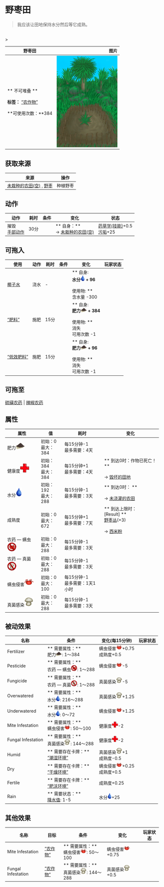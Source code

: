 # 野枣田  
> 我应该让田地保持水分然后等它成熟。  
<br>  
>   
  
  野枣田  |   图片   
 ----  |  ----:   
 ** 不可堆叠 **<br><br>**标签：**	[“农作物”](tag_Crop.md)<br><br>**可使用次数：**384  |  <img decoding="async" src="Sprite/CropPlotGrowing.png" href="a.md" style="max-width:300px;max-height:300px;">   
  
## 获取来源  
来源  |  操作  
----  |  ----  
[未栽种的农田(空)](CropPlotEmpty.md) , [野枣](JujubeFruits.md)  |  种植野枣  
## 动作  
动作  |  耗时  |  条件  |  变化  |  状态  
----  |  ----  |  ----  |  ----  |  ----  
摧毁<br>[手部动作](HandAction.md)  |  30分  |    |  ** 自身：**<br>→ [未栽种的农田(空)](CropPlotEmpty.md)  |  [药草学(技能)](Skill_Herbology.md)+0.5<br>[污垢](Filth.md)+25  
## 可拖入  
使用  |  动作  |  耗时  |  条件  |  变化  |  玩家状态  
----  |  ----  |  ----  |  ----  |  ----  |  ----  
[椰子水](LQ_CoconutWater.md)  |  浇水<br>  |  -  |    |  ** 自身: **<br>水分<img decoding="async" src="Sprite/Thirst.png" href="a.md" style="max-width:20px;max-height:20px;"> + 96<br><br>** 使用物: **<br>含水量  -300  |    
[“肥料”](tag_Fertilizer.md)  |  施肥<br>  |  15分  |    |  ** 自身: **<br>肥力<img decoding="async" src="Sprite/FineDirt.png" href="a.md" style="max-width:20px;max-height:20px;"> + 384<br><br>** 使用物: **<br>消失<br>可用次数  -1  |    
[“低效肥料”](tag_FertilizerWeak.md)  |  施肥<br>  |  15分  |    |  ** 自身: **<br>肥力<img decoding="async" src="Sprite/FineDirt.png" href="a.md" style="max-width:20px;max-height:20px;"> + 96<br><br>** 使用物: **<br>消失<br>可用次数  -1  |    
## 可拖至  
[硫磺农药](LQ_PesticideBrimstone.md) | [辣椒农药](LQ_PesticideChilli.md)  
## 属性   
属性  |  值  |  耗时  |  变化  
----  |  ----  |  ----  |  ----  
肥力<img decoding="async" src="Sprite/FineDirt.png" href="a.md" style="max-width:30px;max-height:30px;">  |  初始：0<br>最大：384  |  每15分钟-1<br>最多需要：4天  |    
健康度<img decoding="async" src="Sprite/Health.png" href="a.md" style="max-width:30px;max-height:30px;">  |  初始：384<br>最大：384  |  每15分钟+1<br>最多需要：4天  |  ** 到达0时：作物已死亡！ **<br><br>→ [毁坏的田地](CropPlotRuined.md)  
水分<img decoding="async" src="Sprite/Thirst.png" href="a.md" style="max-width:30px;max-height:30px;">  |  初始：192<br>最大：288  |  每15分钟-1<br>最多需要：3天  |  ** 到达0时： **<br><br>→ [未浇灌的农田](CropPlotDry.md)  
成熟度  |  初始：0<br>最大：672  |  每15分钟+1<br>最多需要：7天  |  ** 到达上限时： **<br>** [Result] **<br>  [野枣丛](WildJujube.md)(+3)<br><br>→ [西米粉](SagoFlour.md)  
农药 — 螨虫<img decoding="async" src="Sprite/MitesNot.png" href="a.md" style="max-width:30px;max-height:30px;">  |  初始：0<br>最大：288  |  每15分钟-1<br>最多需要：3天  |    
农药 — 真菌<img decoding="async" src="Sprite/FungiNot.png" href="a.md" style="max-width:30px;max-height:30px;">  |  初始：0<br>最大：288  |  每15分钟-1<br>最多需要：3天  |    
螨虫侵害<img decoding="async" src="Sprite/Mites.png" href="a.md" style="max-width:30px;max-height:30px;">  |  初始：0<br>最大：100  |  每15分钟-1<br>最多需要：1天1小时  |    
真菌感染<img decoding="async" src="Sprite/SaturationMushrooms.png" href="a.md" style="max-width:30px;max-height:30px;">  |  初始：0<br>最大：288  |  每15分钟-1<br>最多需要：3天  |    
## 被动效果  
名称  |  条件  |  变化(每15分钟)  |  玩家状态  
----  |  ----  |  ----  |  ----  
Fertilizer  |  ** 需要属性：**<br>肥力<img decoding="async" src="Sprite/FineDirt.png" href="a.md" style="max-width:20px;max-height:20px;">: 1～384  |  螨虫侵害<img decoding="async" src="Sprite/Mites.png" href="a.md" style="max-width:20px;max-height:20px;">+0.75<br>成熟度+0.5  |    
Pesticide  |  ** 需要属性：**<br>农药 — 螨虫<img decoding="async" src="Sprite/MitesNot.png" href="a.md" style="max-width:20px;max-height:20px;">: 1～288  |  螨虫侵害<img decoding="async" src="Sprite/Mites.png" href="a.md" style="max-width:20px;max-height:20px;">-5  |    
Fungicide  |  ** 需要属性：**<br>农药 — 真菌<img decoding="async" src="Sprite/FungiNot.png" href="a.md" style="max-width:20px;max-height:20px;">: 1～288  |  真菌感染<img decoding="async" src="Sprite/SaturationMushrooms.png" href="a.md" style="max-width:20px;max-height:20px;">-5  |    
Overwatered  |  ** 需要属性：**<br>水分<img decoding="async" src="Sprite/Thirst.png" href="a.md" style="max-width:20px;max-height:20px;">: 216～288  |  真菌感染<img decoding="async" src="Sprite/SaturationMushrooms.png" href="a.md" style="max-width:20px;max-height:20px;">+1.25  |    
Underwatered  |  ** 需要属性：**<br>水分<img decoding="async" src="Sprite/Thirst.png" href="a.md" style="max-width:20px;max-height:20px;">: 0～72  |  螨虫侵害<img decoding="async" src="Sprite/Mites.png" href="a.md" style="max-width:20px;max-height:20px;">+1.25  |    
Mite Infestation  |  ** 需要属性：**<br>螨虫侵害<img decoding="async" src="Sprite/Mites.png" href="a.md" style="max-width:20px;max-height:20px;">: 50～100  |  健康度<img decoding="async" src="Sprite/Health.png" href="a.md" style="max-width:20px;max-height:20px;">-2  |    
Fungal Infestation  |  ** 需要属性：**<br>真菌感染<img decoding="async" src="Sprite/SaturationMushrooms.png" href="a.md" style="max-width:20px;max-height:20px;">: 144～288  |  健康度<img decoding="async" src="Sprite/Health.png" href="a.md" style="max-width:20px;max-height:20px;">-2  |    
Humid  |  ** 需要存在卡牌：**<br>[“潮湿环境”](tag_EnvHumid.md)  |  真菌感染<img decoding="async" src="Sprite/SaturationMushrooms.png" href="a.md" style="max-width:20px;max-height:20px;">+1<br>成熟度-0.5  |    
Dry  |  ** 需要存在卡牌：**<br>[“干燥环境”](tag_EnvDry.md)  |  螨虫侵害<img decoding="async" src="Sprite/Mites.png" href="a.md" style="max-width:20px;max-height:20px;">+0.25<br>成熟度+0.5  |    
Fertile  |  ** 需要存在卡牌：**<br>[“肥沃环境”](tag_EnvFertile.md)  |  成熟度+0.25  |    
Rain  |  ** 需要状态：**<br>[降水值](RainValue.md): 1-5  |  水分<img decoding="async" src="Sprite/Thirst.png" href="a.md" style="max-width:20px;max-height:20px;">+25  |    
## 其他效果  
名称  |  目标  |  条件  |  变化  |  玩家状态  
----  |  ----  |  ----  |  ----  |  ----  
Mite Infestation  |  [“农作物”](tag_Crop.md)  |  ** 需要属性：**<br>螨虫侵害<img decoding="async" src="Sprite/Mites.png" href="a.md" style="max-width:20px;max-height:20px;">: 50～100  |  螨虫侵害<img decoding="async" src="Sprite/Mites.png" href="a.md" style="max-width:20px;max-height:20px;">+0.75  |    
Fungal Infestation  |  [“农作物”](tag_Crop.md)  |  ** 需要属性：**<br>真菌感染<img decoding="async" src="Sprite/SaturationMushrooms.png" href="a.md" style="max-width:20px;max-height:20px;">: 144～288  |  真菌感染<img decoding="async" src="Sprite/SaturationMushrooms.png" href="a.md" style="max-width:20px;max-height:20px;">+0.5  |    


<script>document.title="野枣田 - 卡牌生存百科 Card Survival Wiki";</script>
